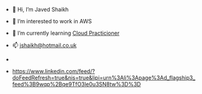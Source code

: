 - 👋 Hi, I’m Javed Shaikh
- 👀 I’m interested to work in AWS 
- 🌱 I’m currently learning  <a href="https://aws.amazon.com/training/restart/">Cloud Practicioner</a>

- 📫 jshaikh@hotmail.co.uk 
- <a href="https://www.linkedin.com/in/javed-shaikh-38a7974a/"></a>
- https://www.linkedin.com/feed/?doFeedRefresh=true&nis=true&lipi=urn%3Ali%3Apage%3Ad_flagship3_feed%3B9wqp%2Bqe9TfO3le0u3SN8tw%3D%3D

<!---
javedahmed78/javedahmed78 is a ✨ special ✨ repository because its `README.md` (this file) appears on your GitHub profile.
You can click the Preview link to take a look at your changes.
--->
